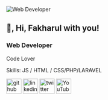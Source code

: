 ![Web Developer ](https://scontent.fbah1-1.fna.fbcdn.net/v/t1.18169-9/28795391_2049999201681438_1074777281490985495_n.jpg?_nc_cat=100&ccb=1-5&_nc_sid=09cbfe&_nc_ohc=8rU--kLwwE4AX_vbaqI&_nc_ht=scontent.fbah1-1.fna&oh=00_AT-Nrv5cOlwg7JcvZXcIDepSA3htD2GIXy4DFsogK8NlpA&oe=6249A63C)
## 👋, Hi, Fakharul with you!
### Web Developer 

Code Lover

Skills:  JS / HTML / CSS/PHP/LARAVEL



[<img src='https://cdn.jsdelivr.net/npm/simple-icons@3.0.1/icons/github.svg' alt='github' height='40'>](https://github.com/https://github.com/falgun26)  [<img src='https://cdn.jsdelivr.net/npm/simple-icons@3.0.1/icons/linkedin.svg' alt='linkedin' height='40'>](https://www.linkedin.com/in/https://www.linkedin.com/in/akm-fakharul-1601bb123//)  [<img src='https://cdn.jsdelivr.net/npm/simple-icons@3.0.1/icons/twitter.svg' alt='twitter' height='40'>](https://twitter.com/https://twitter.com/falgun26)  [<img src='https://cdn.jsdelivr.net/npm/simple-icons@3.0.1/icons/youtube.svg' alt='YouTube' height='40'>](https://www.youtube.com/channel/https://www.youtube.com/channel/UCNsYVueCgcd5g5LrcFRykIQ)  



